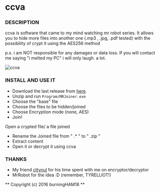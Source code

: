 # ccva



### DESCRIPTION 

ccva is software that came to my mind watching mr robot series.
It allows you to hide more files into another one (.mp3 , .jpg, .pdf tested) with the possibility of crypt it using the AES256 method


p.s. i am NOT responsible for any damages or data loss. If you will contact me
     saying "i melted my PC" i will only laugh. a lot.

![ccva](http://i.imgur.com/W2fllTU.png)


### INSTALL AND USE IT

- Download the last release from [here](https://github.com/BurningHAM18/ccva/).
- Unzip and run 
`
Program/MRJoiner.exe
`
- Choose the "base" file
- Choose the files to be hidden/joined
- Choose Encryption mode (none, AES)
- Join!

Open a crypted file/ a file joined

- Rename the Joined file from " .* " to " .zip "
- Extract content
- Open it or decrypt it using ccva


### THANKS 


- My friend [cttynul](https://github.com/cttynul) for his time spent with me on encryptor/decryptor
- MrRobot for the idea :D (remember, TYRELLIOT!)


** Copyright (c) 2016 burningHAM18  **
